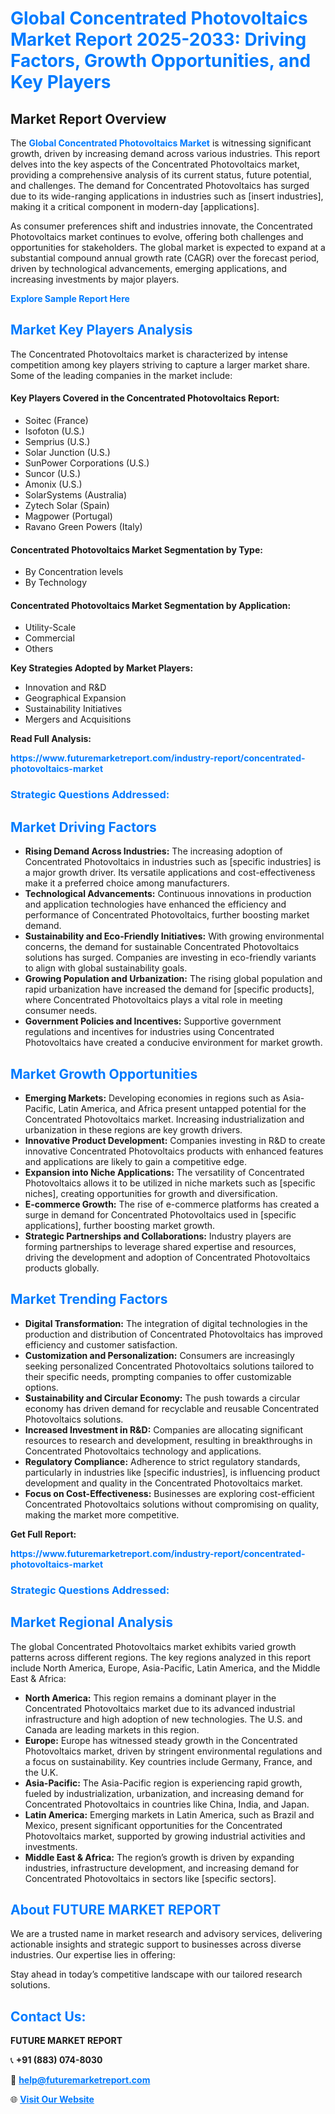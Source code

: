 <h1 style="color: #007BFF;">Global Concentrated Photovoltaics Market Report 2025-2033: Driving Factors, Growth Opportunities, and Key Players</h1>

<section id="overview">
<h2>Market Report Overview</h2>
<p>The <a href="https://www.futuremarketreport.com/industry-report/concentrated-photovoltaics-market" style="color: #007BFF; text-decoration: none;"><strong>Global Concentrated Photovoltaics Market</strong></a> is witnessing significant growth, driven by increasing demand across various industries. This report delves into the key aspects of the Concentrated Photovoltaics market, providing a comprehensive analysis of its current status, future potential, and challenges. The demand for Concentrated Photovoltaics has surged due to its wide-ranging applications in industries such as [insert industries], making it a critical component in modern-day [applications].</p>
<p>As consumer preferences shift and industries innovate, the Concentrated Photovoltaics market continues to evolve, offering both challenges and opportunities for stakeholders. The global market is expected to expand at a substantial compound annual growth rate (CAGR) over the forecast period, driven by technological advancements, emerging applications, and increasing investments by major players.</p>
</section>

<section id="overview">
<p><a href="https://www.futuremarketreport.com/request-sample/reportId=109920" style="color: #007BFF; text-decoration: none;"><strong>Explore Sample Report Here</strong></a></p>
</section>

<section id="key-players">
<h2 style="color: #007BFF;">Market Key Players Analysis</h2>
<p>The Concentrated Photovoltaics market is characterized by intense competition among key players striving to capture a larger market share. Some of the leading companies in the market include:</p>
<h4>Key Players Covered in the Concentrated Photovoltaics Report:</h4>
<ul><li>Soitec (France)</li><li>Isofoton (U.S.)</li><li>Semprius (U.S.)</li><li>Solar Junction (U.S.)</li><li>SunPower Corporations (U.S.)</li><li>Suncor (U.S.)</li><li>Amonix (U.S.)</li><li>SolarSystems (Australia)</li><li>Zytech Solar (Spain)</li><li>Magpower (Portugal)</li><li>Ravano Green Powers (Italy)</li></ul>
<h4>Concentrated Photovoltaics Market Segmentation by Type:</h4>
<ul><li>By Concentration levels</li><li>By Technology</li></ul>

<h4>Concentrated Photovoltaics Market Segmentation by Application:</h4>
<ul><li>Utility-Scale</li><li>Commercial</li><li>Others</li></ul>
<p><strong>Key Strategies Adopted by Market Players:</strong></p>
<ul>
<li>Innovation and R&D</li>
<li>Geographical Expansion</li>
<li>Sustainability Initiatives</li>
<li>Mergers and Acquisitions</li>
</ul>
</section>

<section>
<p><strong>Read Full Analysis: </strong></p><a href="https://www.futuremarketreport.com/industry-report/concentrated-photovoltaics-market" style="color: #007BFF; text-decoration: none;"><strong>https://www.futuremarketreport.com/industry-report/concentrated-photovoltaics-market</strong></a>
<h3 style="color: #007BFF;">Strategic Questions Addressed:</h3>
</section>

<section id="driving-factors">
<h2 style="color: #007BFF;">Market Driving Factors</h2>
<ul>
<li><strong>Rising Demand Across Industries:</strong> The increasing adoption of Concentrated Photovoltaics in industries such as [specific industries] is a major growth driver. Its versatile applications and cost-effectiveness make it a preferred choice among manufacturers.</li>
<li><strong>Technological Advancements:</strong> Continuous innovations in production and application technologies have enhanced the efficiency and performance of Concentrated Photovoltaics, further boosting market demand.</li>
<li><strong>Sustainability and Eco-Friendly Initiatives:</strong> With growing environmental concerns, the demand for sustainable Concentrated Photovoltaics solutions has surged. Companies are investing in eco-friendly variants to align with global sustainability goals.</li>
<li><strong>Growing Population and Urbanization:</strong> The rising global population and rapid urbanization have increased the demand for [specific products], where Concentrated Photovoltaics plays a vital role in meeting consumer needs.</li>
<li><strong>Government Policies and Incentives:</strong> Supportive government regulations and incentives for industries using Concentrated Photovoltaics have created a conducive environment for market growth.</li>
</ul>
</section>

<section id="growth-opportunities">
<h2 style="color: #007BFF;">Market Growth Opportunities</h2>
<ul>
<li><strong>Emerging Markets:</strong> Developing economies in regions such as Asia-Pacific, Latin America, and Africa present untapped potential for the Concentrated Photovoltaics market. Increasing industrialization and urbanization in these regions are key growth drivers.</li>
<li><strong>Innovative Product Development:</strong> Companies investing in R&D to create innovative Concentrated Photovoltaics products with enhanced features and applications are likely to gain a competitive edge.</li>
<li><strong>Expansion into Niche Applications:</strong> The versatility of Concentrated Photovoltaics allows it to be utilized in niche markets such as [specific niches], creating opportunities for growth and diversification.</li>
<li><strong>E-commerce Growth:</strong> The rise of e-commerce platforms has created a surge in demand for Concentrated Photovoltaics used in [specific applications], further boosting market growth.</li>
<li><strong>Strategic Partnerships and Collaborations:</strong> Industry players are forming partnerships to leverage shared expertise and resources, driving the development and adoption of Concentrated Photovoltaics products globally.</li>
</ul>
</section>

<section id="trending-factors">
<h2 style="color: #007BFF;">Market Trending Factors</h2>
<ul>
<li><strong>Digital Transformation:</strong> The integration of digital technologies in the production and distribution of Concentrated Photovoltaics has improved efficiency and customer satisfaction.</li>
<li><strong>Customization and Personalization:</strong> Consumers are increasingly seeking personalized Concentrated Photovoltaics solutions tailored to their specific needs, prompting companies to offer customizable options.</li>
<li><strong>Sustainability and Circular Economy:</strong> The push towards a circular economy has driven demand for recyclable and reusable Concentrated Photovoltaics solutions.</li>
<li><strong>Increased Investment in R&D:</strong> Companies are allocating significant resources to research and development, resulting in breakthroughs in Concentrated Photovoltaics technology and applications.</li>
<li><strong>Regulatory Compliance:</strong> Adherence to strict regulatory standards, particularly in industries like [specific industries], is influencing product development and quality in the Concentrated Photovoltaics market.</li>
<li><strong>Focus on Cost-Effectiveness:</strong> Businesses are exploring cost-efficient Concentrated Photovoltaics solutions without compromising on quality, making the market more competitive.</li>
</ul>
</section>

<section>
<p><strong>Get Full Report: </strong></p><a href="https://www.futuremarketreport.com/industry-report/concentrated-photovoltaics-market" style="color: #007BFF; text-decoration: none;"><strong>https://www.futuremarketreport.com/industry-report/concentrated-photovoltaics-market</strong></a>
<h3 style="color: #007BFF;">Strategic Questions Addressed:</h3>
</section>


<section id="regional-analysis">
<h2 style="color: #007BFF;">Market Regional Analysis</h2>
<p>The global Concentrated Photovoltaics market exhibits varied growth patterns across different regions. The key regions analyzed in this report include North America, Europe, Asia-Pacific, Latin America, and the Middle East & Africa:</p>
<ul>
<li><strong>North America:</strong> This region remains a dominant player in the Concentrated Photovoltaics market due to its advanced industrial infrastructure and high adoption of new technologies. The U.S. and Canada are leading markets in this region.</li>
<li><strong>Europe:</strong> Europe has witnessed steady growth in the Concentrated Photovoltaics market, driven by stringent environmental regulations and a focus on sustainability. Key countries include Germany, France, and the U.K.</li>
<li><strong>Asia-Pacific:</strong> The Asia-Pacific region is experiencing rapid growth, fueled by industrialization, urbanization, and increasing demand for Concentrated Photovoltaics in countries like China, India, and Japan.</li>
<li><strong>Latin America:</strong> Emerging markets in Latin America, such as Brazil and Mexico, present significant opportunities for the Concentrated Photovoltaics market, supported by growing industrial activities and investments.</li>
<li><strong>Middle East & Africa:</strong> The region’s growth is driven by expanding industries, infrastructure development, and increasing demand for Concentrated Photovoltaics in sectors like [specific sectors].</li>
</ul>
</section>

<footer>
<h2 style="color: #007BFF;">About FUTURE MARKET REPORT</h2>
<p>We are a trusted name in market research and advisory services, delivering actionable insights and strategic support to businesses across diverse industries. Our expertise lies in offering:</p>

<p>Stay ahead in today’s competitive landscape with our tailored research solutions.</p>

<h2 style="color: #007BFF;">Contact Us:</h2>
<p><strong>FUTURE MARKET REPORT</strong></p>
<p>📞 <strong>+91 (883) 074-8030</strong></p>
<p>📧 <strong><a href="mailto:help@futuremarketreport.com" style="color: #007BFF;">help@futuremarketreport.com</a></strong></p>
<p>🌐 <strong><a href="https://www.futuremarketreport.com/" style="color: #007BFF;">Visit Our Website</a></strong></p>
</footer>